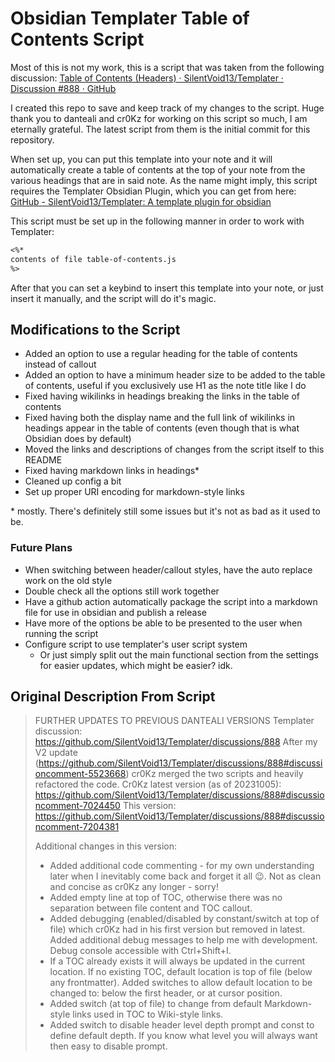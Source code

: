 # Obsidian Templater Table of Contents Script

Most of this is not my work, this is a script that was taken from the following discussion: [Table of Contents (Headers) · SilentVoid13/Templater · Discussion #888 · GitHub](https://github.com/SilentVoid13/Templater/discussions/888#discussioncomment-7204381)

I created this repo to save and keep track of my changes to the script. Huge thank you to danteali and cr0Kz for working on this script so much, I am eternally grateful. The latest script from them is the initial commit for this repository.

When set up, you can put this template into your note and it will automatically create a table of contents at the top of your note from the various headings that are in said note. As the name might imply, this script requires the Templater Obsidian Plugin, which you can get from here: [GitHub - SilentVoid13/Templater: A template plugin for obsidian](https://github.com/SilentVoid13/Templater)

This script must be set up in the following manner in order to work with Templater:

```md
<%*
contents of file table-of-contents.js
%>
```

After that you can set a keybind to insert this template into your note, or just insert it manually, and the script will do it's magic.


## Modifications to the Script

- Added an option to use a regular heading for the table of contents instead of callout
- Added an option to have a minimum header size to be added to the table of contents, useful if you exclusively use H1 as the note title like I do
- Fixed having wikilinks in headings breaking the links in the table of contents
- Fixed having both the display name and the full link of wikilinks in headings appear in the table of contents (even though that is what Obsidian does by default)
- Moved the links and descriptions of changes from the script itself to this README
- Fixed having markdown links in headings*
- Cleaned up config a bit
- Set up proper URI encoding for markdown-style links

\* mostly. There's definitely still some issues but it's not as bad as it used to be.


### Future Plans
- When switching between header/callout styles, have the auto replace work on the old style
- Double check all the options still work together
- Have a github action automatically package the script into a markdown file for use in obsidian and publish a release
- Have more of the options be able to be presented to the user when running the script
- Configure script to use templater's user script system
  - Or just simply split out the main functional section from the settings for easier updates, which might be easier? idk.


## Original Description From Script

> FURTHER UPDATES TO PREVIOUS DANTEALI VERSIONS
> Templater discussion: https://github.com/SilentVoid13/Templater/discussions/888
> After my V2 update (https://github.com/SilentVoid13/Templater/discussions/888#discussioncomment-5523668) cr0Kz merged the two scripts and heavily refactored the code. 
> Cr0Kz latest version (as of 20231005): https://github.com/SilentVoid13/Templater/discussions/888#discussioncomment-7024450
> This version: https://github.com/SilentVoid13/Templater/discussions/888#discussioncomment-7204381
> 
> Additional changes in this version:
>  - Added additional code commenting - for my own understanding later when I inevitably come back and forget it all 😉.
>    Not as clean and concise as cr0Kz any longer - sorry!
>  - Added empty line at top of TOC, otherwise there was no separation between file content and TOC callout.
>  - Added debugging (enabled/disabled by constant/switch at top of file) which cr0Kz had in his first version but removed in latest.
>    Added additional debug messages to help me with development. Debug console accessible with Ctrl+Shift+I.
>  - If a TOC already exists it will always be updated in the current location. If no existing TOC, default location is top of file (below
>    any frontmatter). 
>    Added switches to allow default location to be changed to: below the first header, or at cursor position.
>  - Added switch (at top of file) to change from default Markdown-style links used in TOC to Wiki-style links.
>  - Added switch to disable header level depth prompt and const to define default depth. If you know what level you will always want then easy to disable prompt.

